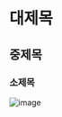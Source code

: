 # 대제목
## 중제목
### 소제목
![image](https://github.com/user-attachments/assets/2a59168d-2399-43fa-a15d-e0e13a9fcc47)

